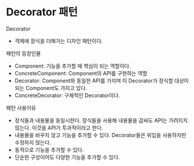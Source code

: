 # Decorator 패턴

Decorator

- 객체에 장식을 더해가는 디자인 패턴이다.

패턴의 등장인물

- Component: 기능을 추가할 때 핵심이 되는 역할이다.
- ConcreteComponent: Component의 API를 구현하는 역할
- Decorator: Component와 동일한 API를 가지며 이 Decorator가 장식할 대상이 되는 Component도 가지고 있다.
- ConcreteDecorator: 구체적인 Decorator이다.

패턴 사용이유

- 장식들과 내용물을 동일시한다. 장식들을 사용해 내용물을 감싸도 API는 가려지지 않는다. 이것을 API가 투과적이라고 한다.
- 내용물을 바꾸지 않고 기능을 추가할 수 있다. Decorator들은 위임을 사용하지만 수정하지 않는다.
- 동적으로 기능을 추가할 수 있다.
- 단순한 구성이어도 다양한 기능을 추가할 수 있다.
